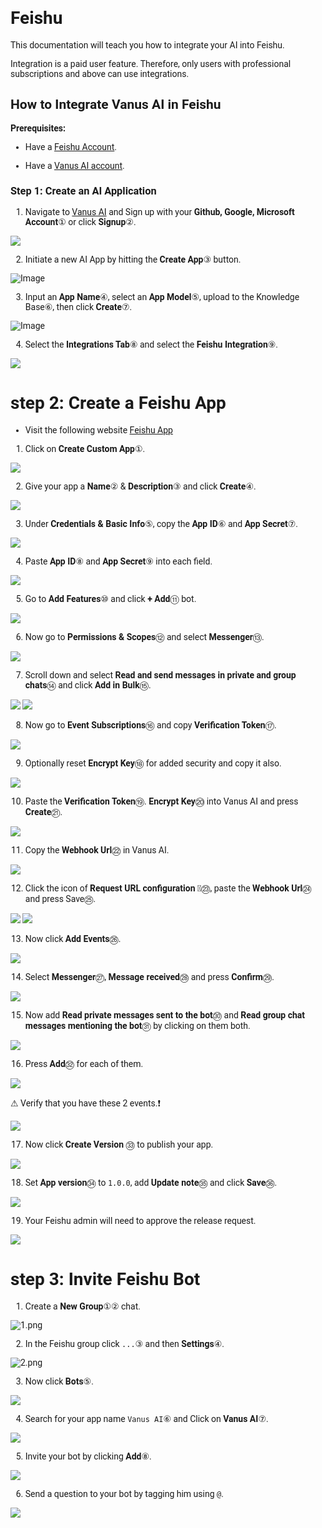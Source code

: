 <span style="font-family: Roboto;">
<span style="font-size:14px;">

# Feishu

This documentation will teach you how to integrate your AI into Feishu.

Integration is a paid user feature. Therefore, only users with professional subscriptions and above can use integrations.

## How to Integrate Vanus AI in Feishu

**Prerequisites:**

- Have a [Feishu Account](https://feishu.cn).

- Have a [Vanus AI account](https://ai.vanus.ai).


### Step 1: Create an AI Application

1. Navigate to [Vanus AI](https://ai.vanus.ai) and Sign up with your **Github, Google, Microsoft Account**① or click **Signup**②.  

![](images/vanusai1-signup.webp)  

2. Initiate a new AI App by hitting the **Create App**③ button.  

![Image](images/vanusai2-create-app.webp)  

3. Input an **App Name**④, select an **App Model**⑤, upload to the Knowledge Base⑥, then click **Create**⑦.

![Image](images/vanusai3-app-config.webp)

4. Select the **Integrations Tab**⑧ and select the **Feishu Integration**⑨.

![](images/vnausai4-integration.webp)

# step 2: Create a Feishu App

- Visit the following website [Feishu App](https://open.feishu.cn/app) 
1. Click on **Create Custom App**①.

![](images/feishu0-website.webp)

2. Give your app a **Name**②  & **Description**③ and click **Create**④.

![](images/feishu1-create-custom-app.webp)

3. Under **Credentials & Basic Info**⑤, copy the **App ID**⑥ and **App Secret**⑦.

![](images/feishu2-copy-app-id-secret.webp)

4. Paste **App ID**⑧ and **App Secret**⑨ into each field.

![](images/feishu3-paste-key-id.webp)

5. Go to **Add Features**⑩ and click **+ Add**⑪ bot.

![](images/feishu4-add-bot.webp)

6. Now go to **Permissions & Scopes**⑫ and select **Messenger**⑬.

![](images/feishu5-permission.webp)

7. Scroll down and select **Read and send messages in private and group chats**⑭ and click **Add in Bulk**⑮.

![](images/feishu6-add-read-write.webp)
![](images/feishu6.2-add-in-bulk.webp)

8. Now go to **Event Subscriptions**⑯ and copy **Verification Token**⑰.

![](images/feishu7-verification-token.webp)

9. Optionally reset **Encrypt Key**⑱ for added security and copy it also.

![](images/feishu7.2-optional-encryptkey.webp)

10. Paste the **Verification Token**⑲. **Encrypt Key**⑳ into Vanus AI and press **Create**㉑.

![](images/feishu8-paste-token.webp)

11. Copy the **Webhook Url**㉒ in Vanus AI.

![](images/feishu9-webhook-copy.webp)

12. Click the icon of **Request URL configuration** 📝㉓, paste the **Webhook Url**㉔ and press Save㉕.

![](images/feishu10-clickurl.webp)
![](images/feishu10.2-save.webp)

13. Now click **Add Events**㉖.

![](images/feishu12-add-events.webp)

14. Select **Messenger**㉗, **Message received**㉘ and press **Confirm**㉙.

![](images/feishu13-message-received.webp)

15. Now add **Read private messages sent to the bot**㉚ and **Read group chat messages mentioning the bot**㉛ by clicking on them both.

![](images/feishu14-add-permissions.webp)

16. Press **Add**㉜ for each of them.


![](images/feishu15-click-add.webp)

⚠ Verify that you have these 2 events.❗

![](images/feishu16-confirm.webp)

17. Now click **Create Version** ㉝  to publish your app.

![](images/feishu17-publish%20app.webp)

18. Set **App version**㉞ to `1.0.0`, add **Update note**㉟  and click **Save**㊱.

![](images/feishu18-finish-publish-app.webp)

19. Your Feishu admin will need to approve the release request.

![](images/feishu19-app-approved.webp)

# step 3: Invite Feishu Bot

1.  Create a **New Group**①② chat.

![1.png](images/feishu-1.webp)

2.  In the Feishu group click `...`③  and then **Settings**④.

![2.png](images/feishu-2.webp)

3.  Now click **Bots**⑤.

![](images/feishu-3.webp)

4.  Search for your app name `Vanus AI`⑥ and Click on **Vanus AI**⑦.

![](images/feishu-4.webp)

5. Invite your bot by clicking **Add**⑧.

![](images/feishu-5.webp)

6. Send a question to your bot by tagging him using `@`.

![](images/feishu-6.webp)